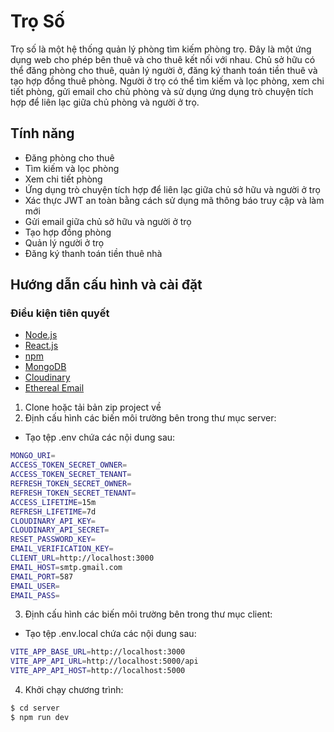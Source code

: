 # Trọ Số
Trọ số là một hệ thống quản lý phòng tìm kiếm phòng trọ. Đây là một ứng dụng web cho phép bên thuê và cho thuê kết nối với nhau. Chủ sở hữu có thể đăng phòng cho thuê, quản lý người ở, đăng ký thanh toán tiền thuê và tạo hợp đồng thuê phòng. Người ở trọ có thể tìm kiếm và lọc phòng, xem chi tiết phòng, gửi email cho chủ phòng và sử dụng ứng dụng trò chuyện tích hợp để liên lạc giữa chủ phòng và người ở trọ.
## Tính năng
- Đăng phòng cho thuê
- Tìm kiếm và lọc phòng
- Xem chi tiết phòng
- Ứng dụng trò chuyện tích hợp để liên lạc giữa chủ sở hữu và người ở trọ
- Xác thực JWT an toàn bằng cách sử dụng mã thông báo truy cập và làm mới
- Gửi email giữa chủ sở hữu và người ở trọ
- Tạo hợp đồng phòng
- Quản lý người ở trọ
- Đăng ký thanh toán tiền thuê nhà
## Hướng dẫn cấu hình và cài đặt
### Điều kiện tiên quyết
- [Node.js](https://nodejs.org/en/download/)
- [React.js](https://facebook.github.io/react/)
- [npm](https://www.npmjs.com/)
- [MongoDB](https://www.mongodb.com/)
- [Cloudinary](https://cloudinary.com/)
- [Ethereal Email](https://ethereal.email/)
1. Clone hoặc tải bản zip project về
2. Định cấu hình các biến môi trường bên trong thư mục server:
- Tạo tệp .env chứa các nội dung sau:
```bash
MONGO_URI= 
ACCESS_TOKEN_SECRET_OWNER= 
ACCESS_TOKEN_SECRET_TENANT= 
REFRESH_TOKEN_SECRET_OWNER= 
REFRESH_TOKEN_SECRET_TENANT= 
ACCESS_LIFETIME=15m
REFRESH_LIFETIME=7d
CLOUDINARY_API_KEY= 
CLOUDINARY_API_SECRET= 
RESET_PASSWORD_KEY= 
EMAIL_VERIFICATION_KEY= 
CLIENT_URL=http://localhost:3000
EMAIL_HOST=smtp.gmail.com
EMAIL_PORT=587
EMAIL_USER= 
EMAIL_PASS= 
```
3. Định cấu hình các biến môi trường bên trong thư mục client:
- Tạo tệp .env.local chứa các nội dung sau:
```bash
VITE_APP_BASE_URL=http://localhost:3000
VITE_APP_API_URL=http://localhost:5000/api
VITE_APP_API_HOST=http://localhost:5000
```
4. Khởi chạy chương trình:
```bash
$ cd server
$ npm run dev
```
